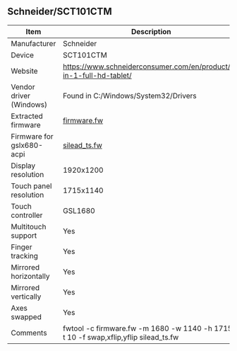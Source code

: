Schneider/SCT101CTM
-------------------------------------------
| Item                      | Description |
|---------------------------|-------------|
| Manufacturer              | Schneider   |
| Device                    | SCT101CTM   |
| Website                   | https://www.schneiderconsumer.com/en/product/2-in-1-full-hd-tablet/ |
| Vendor driver (Windows)   | Found in C:/Windows/System32/Drivers |
| Extracted firmware        | [firmware.fw](firmware.fw) |
| Firmware for gslx680-acpi | [silead_ts.fw](silead_ts.fw) |
| Display resolution        | 1920x1200   |
| Touch panel resolution    | 1715x1140   |
| Touch controller          | GSL1680     |
| Multitouch support        | Yes         |
| Finger tracking           | Yes         |
| Mirrored horizontally     | Yes         |
| Mirrored vertically       | Yes         |
| Axes swapped              | Yes         |
| Comments                  | fwtool -c firmware.fw -m 1680 -w 1140 -h 1715 -t 10 -f swap,xflip,yflip silead_ts.fw |

